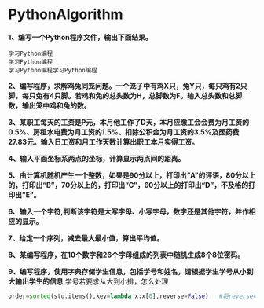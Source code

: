 # PythonAlgorithm
**1、编写一个Python程序文件，输出下面结果。**  
```
学习Python编程  
学习Python编程  
学习Python编程学习Python编程  
```
  
  
**2、编写程序，求解鸡兔同笼问题。一个笼子中有鸡X只，兔Y只，每只鸡有2只脚，每只兔有4只脚。若鸡和兔的总头数为H，总脚数为F。输入总头数和总脚数，输出笼中鸡和兔的数。**  
  
  
  
**3、某职工每天的工资是P元，本月他工作了D天，本月应缴工会会费为月工资的0.5%、房租水电费为月工资的1.5%、扣除公积金为月工资的3.5%及医药费27.83元。输入日工资和月工作天数计算出职工本月实得工资。**  
  
  
  
**4、输入平面坐标系两点的坐标，计算显示两点间的距离。**
  
  
  
**5、由计算机随机产生一个整数，如果是90分以上，打印出“A”的评语，80分以上的，打印出“B”，70分以上的，打印出“C”，60分以上的打印出“D”，不及格的打印出”E”。**
  
  
  
**6、输入一个字符,判断该字符是大写字母、小写字母，数字还是其他字符，并作相应的显示。**  
  
  
  
**7、给定一个序列，减去最大最小值，算出平均值。**  
  
  
  
**8、某编写程序，在10个数字和26个字母组成的列表中随机生成8个8位密码。**  
  
  
  
**9、编写程序，使用字典存储学生信息，包括学号和姓名，请根据学生学号从小到大输出学生的信息**
学号若要求从大到小排，怎么处理
```python
order=sorted(stu.items(),key=lambda x:x[0],reverse=False)   #将reverse=False改成reverse=True
```
